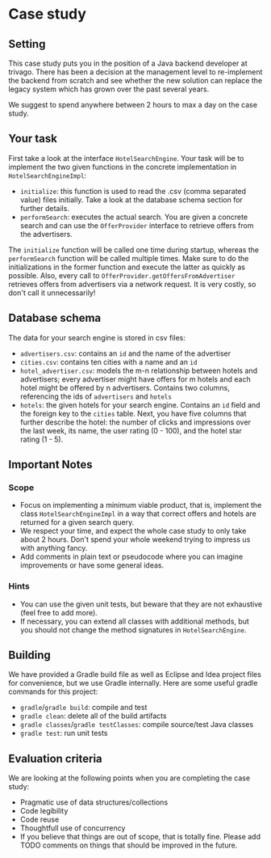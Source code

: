 # Case study

## Setting
This case study puts you in the position of a Java backend developer at trivago. There has been a decision at the management
level to re-implement the backend from scratch and see whether the new solution can replace the legacy system which has grown
over the past several years.

We suggest to spend anywhere between 2 hours to max a day on the case study.

## Your task
First take a look at the interface `HotelSearchEngine`. Your task will be to implement the two given functions in the
concrete implementation in `HotelSearchEngineImpl`:

* `initialize`: this function is used to read the .csv (comma separated value) files initially. Take a look at the database schema section for further details.
* `performSearch`: executes the actual search. You are given a concrete search and can use the `OfferProvider` interface to retrieve offers from the advertisers.

The `initialize` function will be called one time during startup, whereas the `performSearch` function will be called multiple times. Make sure to do the initializations in the former function and execute the latter as quickly as possible. Also, every call to `OfferProvider.getOffersFromAdvertiser` retrieves offers from advertisers via a network request. It is very costly, so don't call it unnecessarily!

## Database schema
The data for your search engine is stored in csv files:

* `advertisers.csv`: contains an `id` and the name of the advertiser
* `cities.csv`: contains ten cities with a name and an `id`
* `hotel_advertiser.csv`: models the m-n relationship between hotels and advertisers; every advertiser might have
 offers for m hotels and each hotel might be offered by n advertisers. Contains two columns, referencing the ids of
 `advertisers` and `hotels`
* `hotels`: the given hotels for your search engine. Contains an `id` field and the foreign key to the `cities` table. Next, you have five columns that further describe the hotel: the number of clicks and impressions over the last week, its name, the user rating (0 - 100), and the hotel star rating (1 - 5).

## Important Notes
### Scope
* Focus on implementing a minimum viable product, that is, implement the class `HotelSearchEngineImpl` in a way that correct offers and hotels are returned for a given search query.
* We respect your time, and expect the whole case study to only take about 2 hours. Don't spend your whole weekend trying to impress us with anything fancy.
* Add comments in plain text or pseudocode where you can imagine improvements or have some general ideas.

### Hints
* You can use the given unit tests, but beware that they are not exhaustive (feel free to add more).
* If necessary, you can extend all classes with additional methods, but you should not change the method signatures in `HotelSearchEngine`.

## Building
We have provided a Gradle build file as well as Eclipse and Idea project files for convenience, but we use Gradle internally. Here are some useful gradle commands for this project:

* `gradle`/`gradle build`: compile and test
* `gradle clean`: delete all of the build artifacts
* `gradle classes`/`gradle testClasses`: compile source/test Java classes
* `gradle test`: run unit tests

## Evaluation criteria
We are looking at the following points when you are completing the case study:

* Pragmatic use of data structures/collections
* Code legibility
* Code reuse
* Thoughtfull use of concurrency
* If you believe that things are out of scope, that is totally fine. Please
  add TODO comments on things that should be improved in the future.
